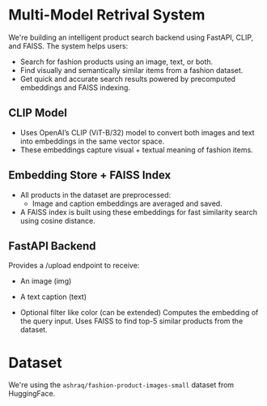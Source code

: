 # Multi-Model Retrival System
We're building an intelligent product search backend using FastAPI, CLIP, and FAISS. The system helps users:
- Search for fashion products using an image, text, or both.
- Find visually and semantically similar items from a fashion dataset.
- Get quick and accurate search results powered by precomputed embeddings and FAISS indexing.

## CLIP Model 
- Uses OpenAI’s CLIP (ViT-B/32) model to convert both images and text into embeddings in the same vector space.
- These embeddings capture visual + textual meaning of fashion items.

## Embedding Store + FAISS Index
- All products in the dataset are preprocessed:
  - Image and caption embeddings are averaged and saved.
- A FAISS index is built using these embeddings for fast similarity search using cosine distance.

## FastAPI Backend
Provides a /upload endpoint to receive:
- An image (img)

- A text caption (text)

- Optional filter like color (can be extended)
Computes the embedding of the query input.
Uses FAISS to find top-5 similar products from the dataset.

# Dataset
We're using the `ashraq/fashion-product-images-small` dataset from HuggingFace.
